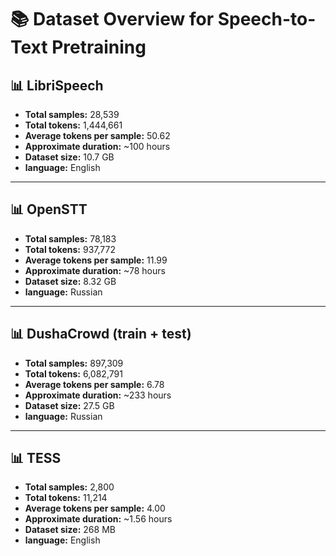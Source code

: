 # 📚 Dataset Overview for Speech-to-Text Pretraining

## 📊 LibriSpeech
- **Total samples:** 28,539  
- **Total tokens:** 1,444,661  
- **Average tokens per sample:** 50.62  
- **Approximate duration:** ~100 hours  
- **Dataset size:** 10.7 GB
- **language:** English

---

## 📊 OpenSTT
- **Total samples:** 78,183  
- **Total tokens:** 937,772  
- **Average tokens per sample:** 11.99  
- **Approximate duration:** ~78 hours  
- **Dataset size:** 8.32 GB
- **language:** Russian

---

## 📊 DushaCrowd (train + test)
- **Total samples:** 897,309  
- **Total tokens:** 6,082,791  
- **Average tokens per sample:** 6.78  
- **Approximate duration:** ~233 hours  
- **Dataset size:** 27.5 GB
- **language:** Russian

---

## 📊 TESS
- **Total samples:** 2,800  
- **Total tokens:** 11,214  
- **Average tokens per sample:** 4.00  
- **Approximate duration:** ~1.56 hours  
- **Dataset size:** 268 MB
- **language:** English
